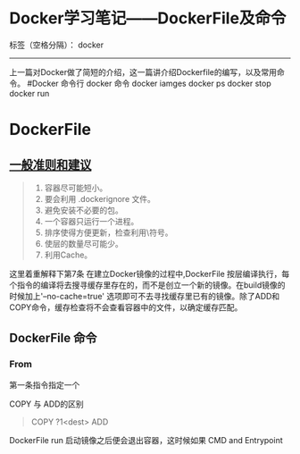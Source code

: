 # Docker学习笔记——DockerFile及命令

标签（空格分隔）： docker

---
上一篇对Docker做了简短的介绍，这一篇讲介绍Dockerfile的编写，以及常用命令。
#Docker 命令行
docker 命令
docker iamges
docker ps
docker stop
docker run

# DockerFile

## [一般准则和建议](https://docs.docker.com/engine/userguide/eng-image/dockerfile_best-practices/)
>1. 容器尽可能短小。
>2. 要会利用 .dockerignore 文件。
>3. 避免安装不必要的包。
>4. 一个容器只运行一个进程。
>5. 排序使得方便更新，检查利用\符号。
>6. 使层的数量尽可能少。
>7. 利用Cache。

这里着重解释下第7条
在建立Docker镜像的过程中,DockerFile 按层编译执行，每个指令的编译将去搜寻缓存里存在的，而不是创立一个新的镜像。在build镜像的时候加上'–no-cache=true' 选项即可不去寻找缓存里已有的镜像。除了ADD和COPY命令，缓存检查将不会查看容器中的文件，以确定缓存匹配。

## DockerFile 命令
### From
第一条指令指定一个

COPY 与 ADD的区别
>COPY ?1<dest\>
>ADD <src> <dest>

DockerFile run 启动镜像之后便会退出容器，这时候如果
CMD and Entrypoint







